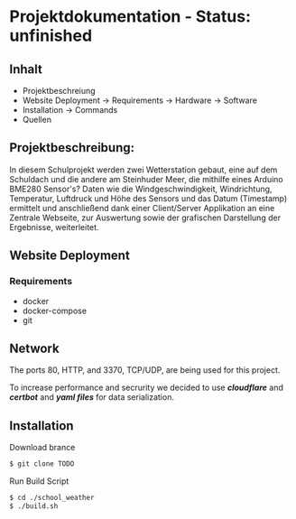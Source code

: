 # Projektdokumentation - Status: unfinished

## Inhalt
- Projektbeschreiung
- Website Deployment
  -> Requirements
  -> Hardware
  -> Software
- Installation
    -> Commands
- Quellen

## Projektbeschreibung:

In diesem Schulprojekt werden zwei Wetterstation gebaut, eine auf dem Schuldach und die andere am Steinhuder Meer, die mithilfe eines Arduino BME280 Sensor's? Daten wie
die Windgeschwindigkeit, Windrichtung, Temperatur, Luftdruck und Höhe des Sensors und das Datum (Timestamp) ermittelt und anschließend dank einer Client/Server Applikation
an eine Zentrale Webseite, zur Auswertung sowie der grafischen Darstellung der Ergebnisse, weiterleitet.

## Website Deployment
### Requirements
- docker
- docker-compose
- git

## Network
The ports 80, HTTP, and 3370, TCP/UDP, are being used for this project.

To increase performance and secrurity we decided to use ***cloudflare*** and ***certbot*** and ***yaml files*** for data serialization.

## Installation
Download brance
```bash
$ git clone TODO
```
Run Build Script
```bash
$ cd ./school_weather
$ ./build.sh
```
